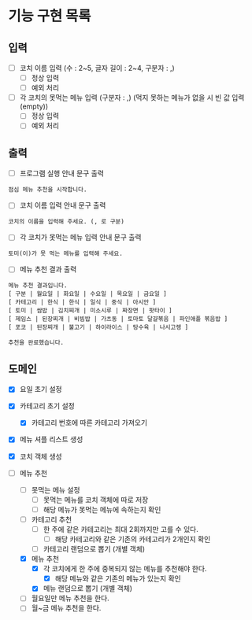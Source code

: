 # 기능 구현 목록

## 입력
- [ ] 코치 이름 입력 (수 : 2~5, 글자 길이 : 2~4, 구분자 : ,)
  - [ ] 정상 입력
  - [ ] 예외 처리

- [ ] 각 코치의 못먹는 메뉴 입력 (구분자 : ,) (먹지 못하는 메뉴가 없을 시 빈 값 입력(empty))
  - [ ] 정상 입력
  - [ ] 예외 처리

## 출력
- [ ] 프로그램 실행 안내 문구 출력
```
점심 메뉴 추천을 시작합니다.
```

- [ ] 코치 이름 입력 안내 문구 출력
```
코치의 이름을 입력해 주세요. (, 로 구분)
```

- [ ] 각 코치가 못먹는 메뉴 입력 안내 문구 출력
```
토미(이)가 못 먹는 메뉴를 입력해 주세요.
```

- [ ] 메뉴 추천 결과 출력
```
메뉴 추천 결과입니다.
[ 구분 | 월요일 | 화요일 | 수요일 | 목요일 | 금요일 ]
[ 카테고리 | 한식 | 한식 | 일식 | 중식 | 아시안 ]
[ 토미 | 쌈밥 | 김치찌개 | 미소시루 | 짜장면 | 팟타이 ]
[ 제임스 | 된장찌개 | 비빔밥 | 가츠동 | 토마토 달걀볶음 | 파인애플 볶음밥 ]
[ 포코 | 된장찌개 | 불고기 | 하이라이스 | 탕수육 | 나시고렝 ]

추천을 완료했습니다.
```

## 도메인
- [x] 요일 초기 설정

- [x] 카테고리 초기 설정
  - [x] 카테고리 번호에 따른 카테고리 가져오기

- [x] 메뉴 셔플 리스트 생성

- [x] 코치 객체 생성

- [ ] 메뉴 추천
  - [ ] 못먹는 메뉴 설정
    - [ ] 못먹는 메뉴를 코치 객체에 따로 저장
    - [ ] 해당 메뉴가 못먹는 메뉴에 속하는지 확인
  - [ ] 카테고리 추천
    - [ ] 한 주에 같은 카테고리는 최대 2회까지만 고를 수 있다.
      - [ ] 해당 카테고리와 같은 기존의 카테고리가 2개인지 확인
    - [ ] 카테고리 랜덤으로 뽑기 (개별 객체)
  - [x] 메뉴 추천
    - [x] 각 코치에게 한 주에 중복되지 않는 메뉴를 추천해야 한다.
      - [x] 해당 메뉴와 같은 기존의 메뉴가 있는지 확인
    - [x] 메뉴 랜덤으로 뽑기 (개별 객체)
  - [ ] 월요일만 메뉴 추천을 한다.
  - [ ] 월~금 메뉴 추천을 한다.